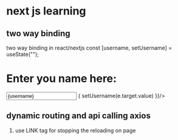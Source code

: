 #  next js learning
 

## two way binding
two way binding in react/nextjs
 const [username, setUsername] = useState("");
 <form>
      <h1 className='text-2xl mb-5'>Enter you name here: </h1>
      <input type="text"
       className='border-2 border-zinc-800 px-4 py-2 text-xl'
       value={username}
       onChange={(e) => {
        setUsername(e.target.value)
       }}/>
    </form>


## dynamic routing and api calling axios

1. use LINK tag for stopping the reloading on page
